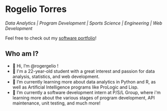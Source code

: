 # Rogelio Torres 

*Data Analytics | Program Development | Sports Science | Engineering | Web Development*

Feel free to check out my [software portfolio](https://rogelio-torres-portfolio.netlify.app/)!

## Who am I?
- 👋 Hi, I’m @rogergelio !
- 👀 I'm a 22-year-old student with a great interest and passion for data analysis, statistics, and web development. 
- 🌱 I’m currently learning more about data analytics in Python and R, as well as Artificial Intelligence programs like ProLogic and Lisp.
- 💞️ I’m currently a software development intern at P/S/L Group, where i'm learning more about the various stages of program development, API maintenance, unit testing, and much more! 

<!---
rogergelio/rogergelio is a ✨ special ✨ repository because its `README.md` (this file) appears on your GitHub profile.
You can click the Preview link to take a look at your changes.
--->
